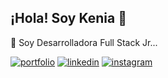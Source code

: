 
## ¡Hola! Soy Kenia 🍃
🌷 Soy Desarrolladora Full Stack Jr...


[![portfolio](https://img.shields.io/badge/my_portfolio-000?style=for-the-badge&logo=ko-fi&logoColor=white)](https://keniamontalvo.github.io/portfolio/)
[![linkedin](https://img.shields.io/badge/linkedin-0A66C2?style=for-the-badge&logo=linkedin&logoColor=white)](https://www.linkedin.com/in/kenia-montalvo/)
[![instagram](https://img.shields.io/badge/Instagram-E4405F?style=for-the-badge&logo=instagram&logoColor=white)](https://www.instagram.com/kenia_montalvo/)

<!--
**KeniaMontalvo/KeniaMontalvo** is a ✨ _special_ ✨ repository because its `README.md` (this file) appears on your GitHub profile.

Here are some ideas to get you started:

- 🔭 I’m currently working on ...
- 🌱 I’m currently learning ...
- 👯 I’m looking to collaborate on ...
- 🤔 I’m looking for help with ...
- 💬 Ask me about ...
- 📫 How to reach me: ...
- 😄 Pronouns: ...
- ⚡ Fun fact: ...
-->
